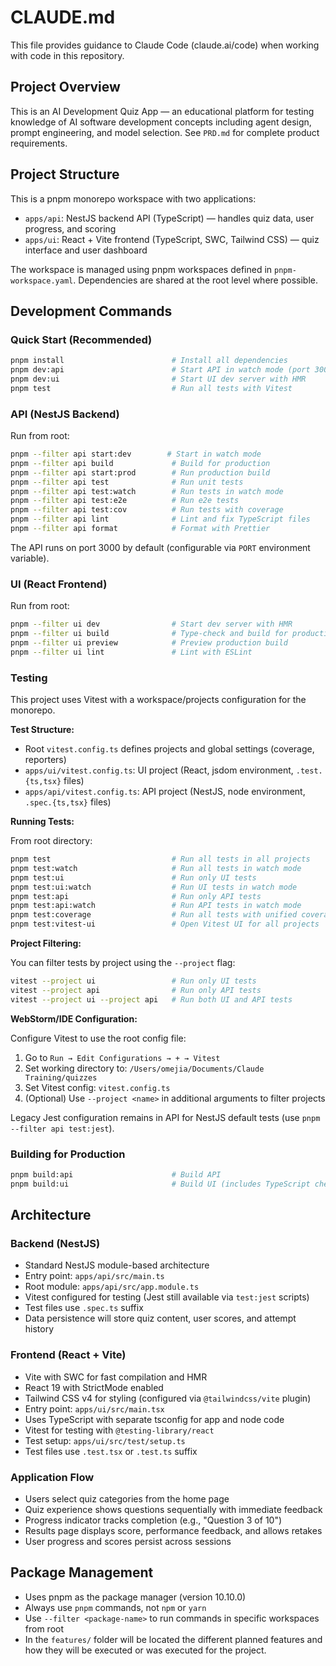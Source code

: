 # CLAUDE.md

This file provides guidance to Claude Code (claude.ai/code) when working with code in this repository.

## Project Overview

This is an AI Development Quiz App — an educational platform for testing knowledge of AI software development concepts including agent design, prompt engineering, and model selection. See `PRD.md` for complete product requirements.

## Project Structure

This is a pnpm monorepo workspace with two applications:

- `apps/api`: NestJS backend API (TypeScript) — handles quiz data, user progress, and scoring
- `apps/ui`: React + Vite frontend (TypeScript, SWC, Tailwind CSS) — quiz interface and user dashboard

The workspace is managed using pnpm workspaces defined in `pnpm-workspace.yaml`. Dependencies are shared at the root level where possible.

## Development Commands

### Quick Start (Recommended)
```bash
pnpm install                        # Install all dependencies
pnpm dev:api                        # Start API in watch mode (port 3000)
pnpm dev:ui                         # Start UI dev server with HMR
pnpm test                           # Run all tests with Vitest
```

### API (NestJS Backend)
Run from root:
```bash
pnpm --filter api start:dev        # Start in watch mode
pnpm --filter api build             # Build for production
pnpm --filter api start:prod        # Run production build
pnpm --filter api test              # Run unit tests
pnpm --filter api test:watch        # Run tests in watch mode
pnpm --filter api test:e2e          # Run e2e tests
pnpm --filter api test:cov          # Run tests with coverage
pnpm --filter api lint              # Lint and fix TypeScript files
pnpm --filter api format            # Format with Prettier
```

The API runs on port 3000 by default (configurable via `PORT` environment variable).

### UI (React Frontend)
Run from root:
```bash
pnpm --filter ui dev                # Start dev server with HMR
pnpm --filter ui build              # Type-check and build for production
pnpm --filter ui preview            # Preview production build
pnpm --filter ui lint               # Lint with ESLint
```

### Testing

This project uses Vitest with a workspace/projects configuration for the monorepo.

**Test Structure:**
- Root `vitest.config.ts` defines projects and global settings (coverage, reporters)
- `apps/ui/vitest.config.ts`: UI project (React, jsdom environment, `.test.{ts,tsx}` files)
- `apps/api/vitest.config.ts`: API project (NestJS, node environment, `.spec.{ts,tsx}` files)

**Running Tests:**

From root directory:
```bash
pnpm test                           # Run all tests in all projects
pnpm test:watch                     # Run all tests in watch mode
pnpm test:ui                        # Run only UI tests
pnpm test:ui:watch                  # Run UI tests in watch mode
pnpm test:api                       # Run only API tests
pnpm test:api:watch                 # Run API tests in watch mode
pnpm test:coverage                  # Run all tests with unified coverage report
pnpm test:vitest-ui                 # Open Vitest UI for all projects
```

**Project Filtering:**

You can filter tests by project using the `--project` flag:
```bash
vitest --project ui                 # Run only UI tests
vitest --project api                # Run only API tests
vitest --project ui --project api   # Run both UI and API tests
```

**WebStorm/IDE Configuration:**

Configure Vitest to use the root config file:
1. Go to `Run → Edit Configurations → + → Vitest`
2. Set working directory to: `/Users/omejia/Documents/Claude Training/quizzes`
3. Set Vitest config: `vitest.config.ts`
4. (Optional) Use `--project <name>` in additional arguments to filter projects

Legacy Jest configuration remains in API for NestJS default tests (use `pnpm --filter api test:jest`).

### Building for Production
```bash
pnpm build:api                      # Build API
pnpm build:ui                       # Build UI (includes TypeScript check)
```

## Architecture

### Backend (NestJS)
- Standard NestJS module-based architecture
- Entry point: `apps/api/src/main.ts`
- Root module: `apps/api/src/app.module.ts`
- Vitest configured for testing (Jest still available via `test:jest` scripts)
- Test files use `.spec.ts` suffix
- Data persistence will store quiz content, user scores, and attempt history

### Frontend (React + Vite)
- Vite with SWC for fast compilation and HMR
- React 19 with StrictMode enabled
- Tailwind CSS v4 for styling (configured via `@tailwindcss/vite` plugin)
- Entry point: `apps/ui/src/main.tsx`
- Uses TypeScript with separate tsconfig for app and node code
- Vitest for testing with `@testing-library/react`
- Test setup: `apps/ui/src/test/setup.ts`
- Test files use `.test.tsx` or `.test.ts` suffix

### Application Flow
- Users select quiz categories from the home page
- Quiz experience shows questions sequentially with immediate feedback
- Progress indicator tracks completion (e.g., "Question 3 of 10")
- Results page displays score, performance feedback, and allows retakes
- User progress and scores persist across sessions

## Package Management
- Uses pnpm as the package manager (version 10.10.0)
- Always use `pnpm` commands, not `npm` or `yarn`
- Use `--filter <package-name>` to run commands in specific workspaces from root
- In the `features/` folder will be located the different planned features and how they will be executed or was executed for the project.